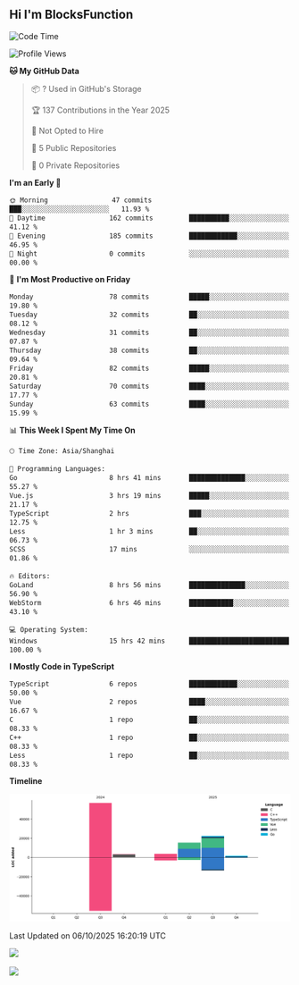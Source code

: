 ## Hi I'm BlocksFunction

 <!--START_SECTION:waka-->
![Code Time](http://img.shields.io/badge/Code%20Time-51%20hrs%2051%20mins-blue)

![Profile Views](http://img.shields.io/badge/Profile%20Views-0-blue)

**🐱 My GitHub Data** 

> 📦 ? Used in GitHub's Storage 
 > 
> 🏆 137 Contributions in the Year 2025
 > 
> 🚫 Not Opted to Hire
 > 
> 📜 5 Public Repositories 
 > 
> 🔑 0 Private Repositories 
 > 
**I'm an Early 🐤** 

```text
🌞 Morning                47 commits          ███░░░░░░░░░░░░░░░░░░░░░░   11.93 % 
🌆 Daytime                162 commits         ██████████░░░░░░░░░░░░░░░   41.12 % 
🌃 Evening                185 commits         ████████████░░░░░░░░░░░░░   46.95 % 
🌙 Night                  0 commits           ░░░░░░░░░░░░░░░░░░░░░░░░░   00.00 % 
```
📅 **I'm Most Productive on Friday** 

```text
Monday                   78 commits          █████░░░░░░░░░░░░░░░░░░░░   19.80 % 
Tuesday                  32 commits          ██░░░░░░░░░░░░░░░░░░░░░░░   08.12 % 
Wednesday                31 commits          ██░░░░░░░░░░░░░░░░░░░░░░░   07.87 % 
Thursday                 38 commits          ██░░░░░░░░░░░░░░░░░░░░░░░   09.64 % 
Friday                   82 commits          █████░░░░░░░░░░░░░░░░░░░░   20.81 % 
Saturday                 70 commits          ████░░░░░░░░░░░░░░░░░░░░░   17.77 % 
Sunday                   63 commits          ████░░░░░░░░░░░░░░░░░░░░░   15.99 % 
```


📊 **This Week I Spent My Time On** 

```text
🕑︎ Time Zone: Asia/Shanghai

💬 Programming Languages: 
Go                       8 hrs 41 mins       ██████████████░░░░░░░░░░░   55.27 % 
Vue.js                   3 hrs 19 mins       █████░░░░░░░░░░░░░░░░░░░░   21.17 % 
TypeScript               2 hrs               ███░░░░░░░░░░░░░░░░░░░░░░   12.75 % 
Less                     1 hr 3 mins         ██░░░░░░░░░░░░░░░░░░░░░░░   06.73 % 
SCSS                     17 mins             ░░░░░░░░░░░░░░░░░░░░░░░░░   01.86 % 

🔥 Editors: 
GoLand                   8 hrs 56 mins       ██████████████░░░░░░░░░░░   56.90 % 
WebStorm                 6 hrs 46 mins       ███████████░░░░░░░░░░░░░░   43.10 % 

💻 Operating System: 
Windows                  15 hrs 42 mins      █████████████████████████   100.00 % 
```

**I Mostly Code in TypeScript** 

```text
TypeScript               6 repos             ████████████░░░░░░░░░░░░░   50.00 % 
Vue                      2 repos             ████░░░░░░░░░░░░░░░░░░░░░   16.67 % 
C                        1 repo              ██░░░░░░░░░░░░░░░░░░░░░░░   08.33 % 
C++                      1 repo              ██░░░░░░░░░░░░░░░░░░░░░░░   08.33 % 
Less                     1 repo              ██░░░░░░░░░░░░░░░░░░░░░░░   08.33 % 
```



**Timeline**

![Lines of Code chart](https://raw.githubusercontent.com/BlocksFunction/BlocksFunction/main/assets/bar_graph.png)


 Last Updated on 06/10/2025 16:20:19 UTC
<!--END_SECTION:waka-->

![](https://github-readme-stats.vercel.app/api?username=BlocksFunction&show_icons=true&include_all_commits=true&include_orgs=true&count_private=true)

![](https://github-readme-stats.vercel.app/api/top-langs/?username=BlocksFunction&layout=compact)
